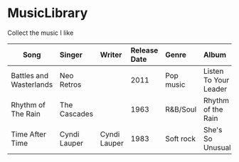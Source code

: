 # MusicLibrary
Collect the music I like

|Song|Singer|Writer|Release Date|Genre|Album|Source|
|----|:-----|:-----|:-----------|:----|:----|:-----|
|Battles and Wasterlands|Neo Retros| | 2011 |Pop music| Listen To Your Leader|https://www.youtube.com/watch?v=DNfpF3Zi8zs|
|Rhythm of The Rain|The Cascades| |1963 |R&B/Soul| Rhythm of the Rain|https://www.youtube.com/watch?v=bQstQST1GiM|
|Time After Time|Cyndi Lauper|Cyndi Lauper|1983|Soft rock|She's So Unusual|https://www.youtube.com/watch?v=VdQY7BusJNU|

